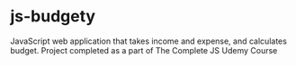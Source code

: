 # js-budgety
JavaScript web application that takes income and expense, and calculates budget. Project completed as a part of The Complete JS Udemy Course
